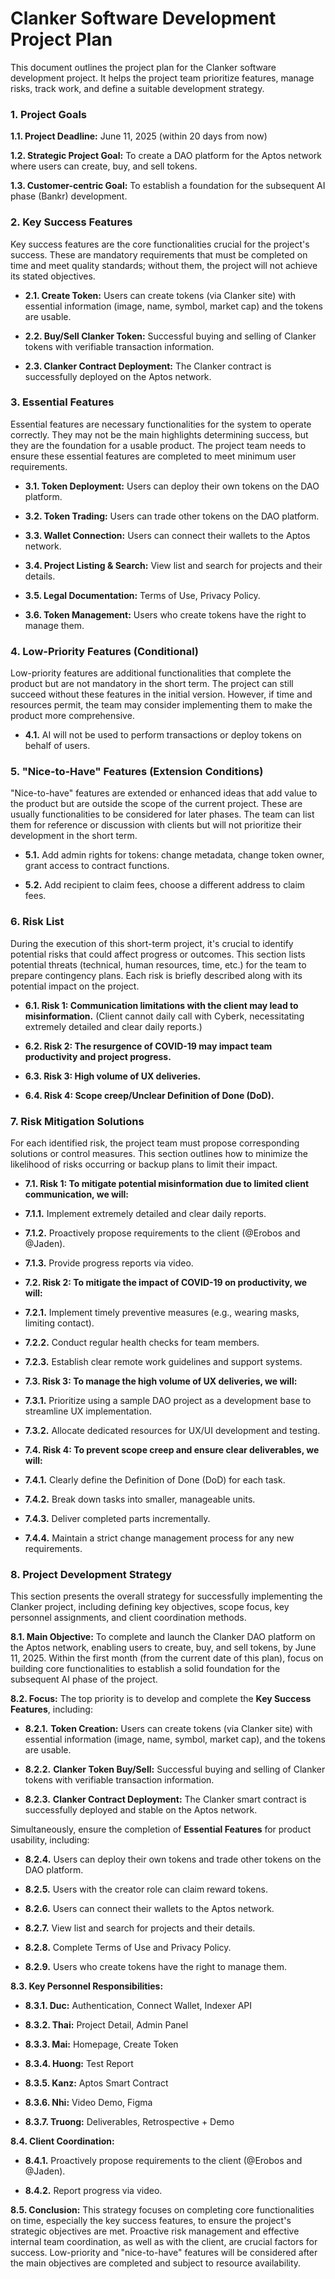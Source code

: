 # Clanker Software Development Project Plan

This document outlines the project plan for the Clanker software development project. It helps the project team prioritize features, manage risks, track work, and define a suitable development strategy.

### **1. Project Goals**

**1.1. Project Deadline:** June 11, 2025 (within 20 days from now)

**1.2. Strategic Project Goal:** To create a DAO platform for the Aptos network where users can create, buy, and sell tokens.

**1.3. Customer-centric Goal:** To establish a foundation for the subsequent AI phase (Bankr) development.

### **2. Key Success Features**

Key success features are the core functionalities crucial for the project's success. These are mandatory requirements that must be completed on time and meet quality standards; without them, the project will not achieve its stated objectives.

- **2.1. Create Token:** Users can create tokens (via Clanker site) with essential information (image, name, symbol, market cap) and the tokens are usable.

- **2.2. Buy/Sell Clanker Token:** Successful buying and selling of Clanker tokens with verifiable transaction information.

- **2.3. Clanker Contract Deployment:** The Clanker contract is successfully deployed on the Aptos network.

### **3. Essential Features**

Essential features are necessary functionalities for the system to operate correctly. They may not be the main highlights determining success, but they are the foundation for a usable product. The project team needs to ensure these essential features are completed to meet minimum user requirements.

- **3.1. Token Deployment:** Users can deploy their own tokens on the DAO platform.

- **3.2. Token Trading:** Users can trade other tokens on the DAO platform.

- **3.3. Wallet Connection:** Users can connect their wallets to the Aptos network.

- **3.4. Project Listing & Search:** View list and search for projects and their details.

- **3.5. Legal Documentation:** Terms of Use, Privacy Policy.

- **3.6. Token Management:** Users who create tokens have the right to manage them.

### **4. Low-Priority Features (Conditional)**

Low-priority features are additional functionalities that complete the product but are not mandatory in the short term. The project can still succeed without these features in the initial version. However, if time and resources permit, the team may consider implementing them to make the product more comprehensive.

- **4.1.** AI will not be used to perform transactions or deploy tokens on behalf of users.

### **5. "Nice-to-Have" Features (Extension Conditions)**

"Nice-to-have" features are extended or enhanced ideas that add value to the product but are outside the scope of the current project. These are usually functionalities to be considered for later phases. The team can list them for reference or discussion with clients but will not prioritize their development in the short term.

- **5.1.** Add admin rights for tokens: change metadata, change token owner, grant access to contract functions.

- **5.2.** Add recipient to claim fees, choose a different address to claim fees.

### **6. Risk List**

During the execution of this short-term project, it's crucial to identify potential risks that could affect progress or outcomes. This section lists potential threats (technical, human resources, time, etc.) for the team to prepare contingency plans. Each risk is briefly described along with its potential impact on the project.

- **6.1. Risk 1: Communication limitations with the client may lead to misinformation.** (Client cannot daily call with Cyberk, necessitating extremely detailed and clear daily reports.)

- **6.2. Risk 2: The resurgence of COVID-19 may impact team productivity and project progress.**

- **6.3. Risk 3: High volume of UX deliveries.**

- **6.4. Risk 4: Scope creep/Unclear Definition of Done (DoD).**

### **7. Risk Mitigation Solutions**

For each identified risk, the project team must propose corresponding solutions or control measures. This section outlines how to minimize the likelihood of risks occurring or backup plans to limit their impact.

- **7.1. Risk 1: To mitigate potential misinformation due to limited client communication, we will:**

- **7.1.1.** Implement extremely detailed and clear daily reports.

- **7.1.2.** Proactively propose requirements to the client (@Erobos and @Jaden).

- **7.1.3.** Provide progress reports via video.

- **7.2. Risk 2: To mitigate the impact of COVID-19 on productivity, we will:**

- **7.2.1.** Implement timely preventive measures (e.g., wearing masks, limiting contact).

- **7.2.2.** Conduct regular health checks for team members.

- **7.2.3.** Establish clear remote work guidelines and support systems.

- **7.3. Risk 3: To manage the high volume of UX deliveries, we will:**

- **7.3.1.** Prioritize using a sample DAO project as a development base to streamline UX implementation.

- **7.3.2.** Allocate dedicated resources for UX/UI development and testing.

- **7.4. Risk 4: To prevent scope creep and ensure clear deliverables, we will:**

- **7.4.1.** Clearly define the Definition of Done (DoD) for each task.

- **7.4.2.** Break down tasks into smaller, manageable units.

- **7.4.3.** Deliver completed parts incrementally.

- **7.4.4.** Maintain a strict change management process for any new requirements.

### **8. Project Development Strategy**

This section presents the overall strategy for successfully implementing the Clanker project, including defining key objectives, scope focus, key personnel assignments, and client coordination methods.

**8.1. Main Objective:** To complete and launch the Clanker DAO platform on the Aptos network, enabling users to create, buy, and sell tokens, by June 11, 2025. Within the first month (from the current date of this plan), focus on building core functionalities to establish a solid foundation for the subsequent AI phase of the project.

**8.2. Focus:** The top priority is to develop and complete the **Key Success Features**, including:

- **8.2.1.** **Token Creation:** Users can create tokens (via Clanker site) with essential information (image, name, symbol, market cap), and the tokens are usable.

- **8.2.2.** **Clanker Token Buy/Sell:** Successful buying and selling of Clanker tokens with verifiable transaction information.

- **8.2.3.** **Clanker Contract Deployment:** The Clanker smart contract is successfully deployed and stable on the Aptos network.

Simultaneously, ensure the completion of **Essential Features** for product usability, including:

- **8.2.4.** Users can deploy their own tokens and trade other tokens on the DAO platform.

- **8.2.5.** Users with the creator role can claim reward tokens.

- **8.2.6.** Users can connect their wallets to the Aptos network.

- **8.2.7.** View list and search for projects and their details.

- **8.2.8.** Complete Terms of Use and Privacy Policy.

- **8.2.9.** Users who create tokens have the right to manage them.

**8.3. Key Personnel Responsibilities:**

- **8.3.1. Duc:** Authentication, Connect Wallet, Indexer API

- **8.3.2. Thai:** Project Detail, Admin Panel

- **8.3.3. Mai:** Homepage, Create Token

- **8.3.4. Huong:** Test Report

- **8.3.5. Kanz:** Aptos Smart Contract

- **8.3.6. Nhi:** Video Demo, Figma

- **8.3.7. Truong:** Deliverables, Retrospective + Demo

**8.4. Client Coordination:**

- **8.4.1.** Proactively propose requirements to the client (@Erobos and @Jaden).

- **8.4.2.** Report progress via video.

**8.5. Conclusion:** This strategy focuses on completing core functionalities on time, especially the key success features, to ensure the project's strategic objectives are met. Proactive risk management and effective internal team coordination, as well as with the client, are crucial factors for success. Low-priority and "nice-to-have" features will be considered after the main objectives are completed and subject to resource availability.
